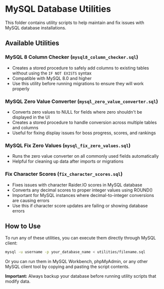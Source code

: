 # MySQL Database Utilities

This folder contains utility scripts to help maintain and fix issues with MySQL database installations.

## Available Utilities

### MySQL 8 Column Checker (`mysql8_column_checker.sql`)
- Creates a stored procedure to safely add columns to existing tables without using the `IF NOT EXISTS` syntax
- Compatible with MySQL 8.0 and higher
- Use this utility before running migrations to ensure they will work properly

### MySQL Zero Value Converter (`mysql_zero_value_converter.sql`)
- Converts zero values to NULL for fields where zero shouldn't be displayed in the UI
- Creates a stored procedure to handle conversion across multiple tables and columns
- Useful for fixing display issues for boss progress, scores, and rankings

### MySQL Fix Zero Values (`mysql_fix_zero_values.sql`)
- Runs the zero value converter on all commonly used fields automatically
- Helpful for cleaning up data after imports or migrations

### Fix Character Scores (`fix_character_scores.sql`)
- Fixes issues with character Raider.IO scores in MySQL database
- Converts any decimal scores to proper integer values using ROUND()
- Important for MySQL instances where decimal-to-integer conversions are causing errors
- Use this if character score updates are failing or showing database errors

## How to Use

To run any of these utilities, you can execute them directly through MySQL client:

```bash
mysql -u username -p your_database_name < utilities/filename.sql
```

Or you can run them in MySQL Workbench, phpMyAdmin, or any other MySQL client tool by copying and pasting the script contents.

**Important:** Always backup your database before running utility scripts that modify data.